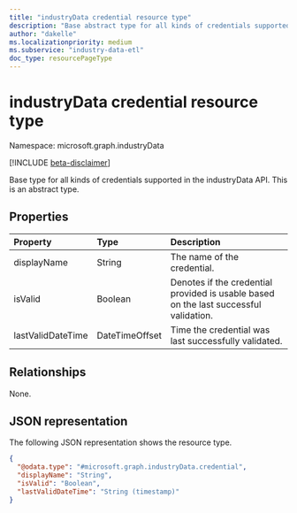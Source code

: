 ```yaml
---
title: "industryData credential resource type"
description: "Base abstract type for all kinds of credentials supported in the industryData API."
author: "dakelle"
ms.localizationpriority: medium
ms.subservice: "industry-data-etl"
doc_type: resourcePageType
---
```


# industryData credential resource type

Namespace: microsoft.graph.industryData

[!INCLUDE [beta-disclaimer](../../includes/beta-disclaimer.md)]

Base type for all kinds of credentials supported in the industryData API. This is an abstract type.

## Properties
|Property|Type|Description|
|:---|:---|:---|
| displayName       | String         | The name of the credential.                                                           |
| isValid           | Boolean        | Denotes if the credential provided is usable based on the last successful validation. |
| lastValidDateTime | DateTimeOffset | Time the credential was last successfully validated.                                  |

## Relationships
None.

## JSON representation
The following JSON representation shows the resource type.
<!-- {
  "blockType": "resource",
  "@odata.type": "microsoft.graph.industryData.credential"
}
-->
``` json
{
  "@odata.type": "#microsoft.graph.industryData.credential",
  "displayName": "String",
  "isValid": "Boolean",
  "lastValidDateTime": "String (timestamp)"
}
```

